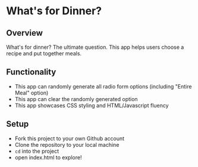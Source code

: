 # What's for Dinner?

## Overview

What's for dinner? The ultimate question. This app helps users choose a recipe and put together meals.



## Functionality

- This app can randomly generate all radio form options (including "Entire Meal" option)
- This app can clear the randomly generated option
- This app showcases CSS styling and HTML/Javascript fluency

## Setup

- Fork this project to your own Github account
- Clone the repository to your local machine
- `cd` into the project
- open index.html to explore!
